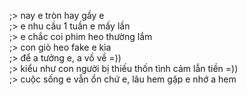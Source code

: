 ;> nay e tròn hay gầy e<br>
;> e nhu cầu 1 tuần e mấy lần<br>
;> e chắc coi phim heo thường lắm<br>
;> con giò heo fake e kìa<br>
;> để a tưởng e, a vồ về =))<br>
;> kiểu như con người bị thiếu thốn tình cảm lẫn tiền =))<br>
;> cuộc sống e vẫn ổn chứ e, lâu hem gặp e nhớ a hem
